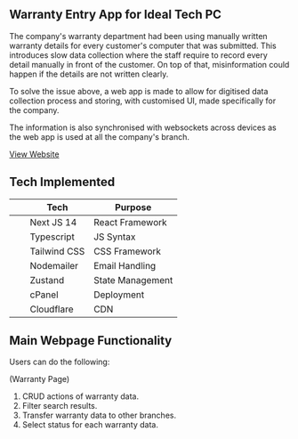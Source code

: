## Warranty Entry App for Ideal Tech PC

The company's warranty department had been using manually written warranty details for every customer's computer that was submitted. This introduces slow data collection where the staff require to record every detail manually in front of the customer. On top of that, misinformation could happen if the details are not written clearly.

To solve the issue above, a web app is made to allow for digitised data collection process and storing, with customised UI, made specifically for the company.

The information is also synchronised with websockets across devices as the web app is used at all the company's branch.

[View Website](https://app.idealtech.com.my/home)

## Tech Implemented

|                                                                                                                                                                | Tech         | Purpose          |
| -------------------------------------------------------------------------------------------------------------------------------------------------------------- | ------------ | ---------------- |
| <img alt="" src= "https://img.icons8.com/fluent-systems-filled/512/FFFFFF/nextjs.png" height="13">                                                             | Next JS 14   | React Framework  |
| <img alt="" src= "https://cdn-icons-png.flaticon.com/512/5968/5968381.png" height="13">                                                                        | Typescript   | JS Syntax        |
| <img alt="" src= "https://upload.wikimedia.org/wikipedia/commons/thumb/d/d5/Tailwind_CSS_Logo.svg/512px-Tailwind_CSS_Logo.svg.png?20230715030042" height="10"> | Tailwind CSS | CSS Framework    |
| <img alt="" src= "https://i0.wp.com/community.nodemailer.com/wp-content/uploads/2015/10/n2-2.png?w=422&ssl=1" height="13">                                     | Nodemailer   | Email Handling   |
| <img alt="" src= "https://encrypted-tbn0.gstatic.com/images?q=tbn:ANd9GcRpHj4UwTW4ANSlNjzQOiiOqfDa6kal9RpF0A&s" height="13">                                   | Zustand      | State Management |
| <img alt="" src= "https://brandlogovector.com/wp-content/uploads/2022/02/Cpanel-Icon-Logo.png" height="10">                                                    | cPanel       | Deployment       |
| <img alt="" src= "https://upload.wikimedia.org/wikipedia/commons/9/94/Cloudflare_Logo.png" height="13">                                                        | Cloudflare   | CDN              |

## Main Webpage Functionality

Users can do the following:

(Warranty Page)

1. CRUD actions of warranty data.
2. Filter search results.
3. Transfer warranty data to other branches.
4. Select status for each warranty data.
